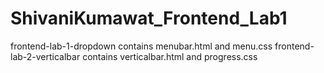 # ShivaniKumawat_Frontend_Lab1
frontend-lab-1-dropdown contains menubar.html and menu.css
frontend-lab-2-verticalbar contains verticalbar.html and progress.css
